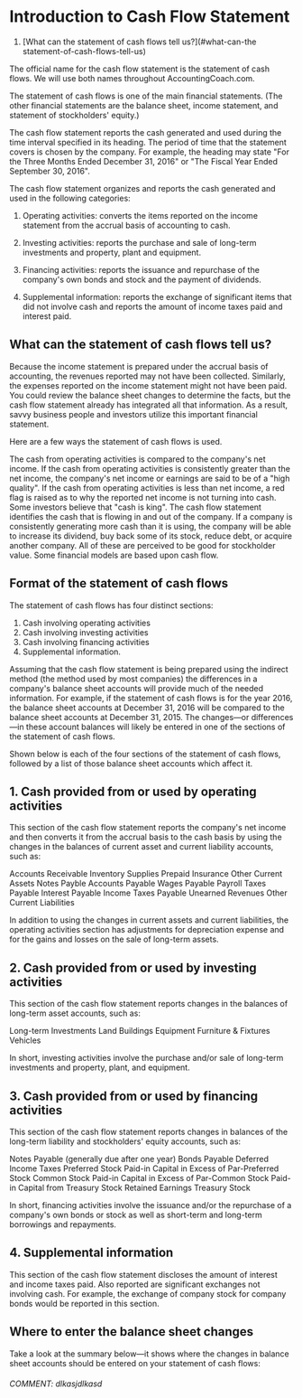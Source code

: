 # Introduction to Cash Flow Statement

1. [What can the statement of cash flows tell us?](#what-can-the statement-of-cash-flows-tell-us)

The official name for the cash flow statement is the statement of cash flows. We will use both names throughout AccountingCoach.com.

The statement of cash flows is one of the main financial statements. (The other financial statements are the balance sheet, income statement, and statement of stockholders' equity.)

The cash flow statement reports the cash generated and used during the time interval specified in its heading. The period of time that the statement covers is chosen by the company. For example, the heading may state "For the Three Months Ended December 31, 2016" or "The Fiscal Year Ended September 30, 2016".

The cash flow statement organizes and reports the cash generated and used in the following categories:

1. Operating activities: converts the items reported on the income statement from the accrual basis of accounting to cash.

1. Investing activities: reports the purchase and sale of long-term investments and property, plant and equipment.

1. Financing activities: reports the issuance and repurchase of the company's own bonds and stock and the payment of dividends.

1. Supplemental information: reports the exchange of significant items that did not involve cash and reports the amount of income taxes paid and interest paid.

## What can the statement of cash flows tell us?

Because the income statement is prepared under the accrual basis of accounting, the revenues reported may not have been collected. Similarly, the expenses reported on the income statement might not have been paid. You could review the balance sheet changes to determine the facts, but the cash flow statement already has integrated all that information. As a result, savvy business people and investors utilize this important financial statement.

Here are a few ways the statement of cash flows is used.

The cash from operating activities is compared to the company's net income. If the cash from operating activities is consistently greater than the net income, the company's net income or earnings are said to be of a "high quality". If the cash from operating activities is less than net income, a red flag is raised as to why the reported net income is not turning into cash.
Some investors believe that "cash is king". The cash flow statement identifies the cash that is flowing in and out of the company. If a company is consistently generating more cash than it is using, the company will be able to increase its dividend, buy back some of its stock, reduce debt, or acquire another company. All of these are perceived to be good for stockholder value.
Some financial models are based upon cash flow.

## Format of the statement of cash flows

The statement of cash flows has four distinct sections:

1. Cash involving operating activities
1. Cash involving investing activities
1. Cash involving financing activities
1. Supplemental information.

Assuming that the cash flow statement is being prepared using the indirect method (the method used by most companies) the differences in a company's balance sheet accounts will provide much of the needed information. For example, if the statement of cash flows is for the year 2016, the balance sheet accounts at December 31, 2016 will be compared to the balance sheet accounts at December 31, 2015. The changes—or differences—in these account balances will likely be entered in one of the sections of the statement of cash flows.

Shown below is each of the four sections of the statement of cash flows, followed by a list of those balance sheet accounts which affect it.

## 1. Cash provided from or used by operating activities

This section of the cash flow statement reports the company's net income and then converts it from the accrual basis to the cash basis by using the changes in the balances of current asset and current liability accounts, such as:

Accounts Receivable
Inventory
Supplies
Prepaid Insurance
Other Current Assets
Notes Payble
Accounts Payable
Wages Payable
Payroll Taxes Payable
Interest Payable
Income Taxes Payable
Unearned Revenues
Other Current Liabilities

In addition to using the changes in current assets and current liabilities, the operating activities section has adjustments for depreciation expense and for the gains and losses on the sale of long-term assets.

## 2. Cash provided from or used by investing activities

This section of the cash flow statement reports changes in the balances of long-term asset accounts, such as:

Long-term Investments
Land
Buildings
Equipment
Furniture & Fixtures
Vehicles

In short, investing activities involve the purchase and/or sale of long-term investments and property, plant, and equipment.

## 3. Cash provided from or used by financing activities

This section of the cash flow statement reports changes in balances of the long-term liability and stockholders' equity accounts, such as:

Notes Payable (generally due after one year)
Bonds Payable
Deferred Income Taxes
Preferred Stock
Paid-in Capital in Excess of Par-Preferred Stock
Common Stock
Paid-in Capital in Excess of Par-Common Stock
Paid-in Capital from Treasury Stock
Retained Earnings
Treasury Stock

In short, financing activities involve the issuance and/or the repurchase of a company's own bonds or stock as well as short-term and long-term borrowings and repayments.

## 4. Supplemental information

This section of the cash flow statement discloses the amount of interest and income taxes paid. Also reported are significant exchanges not involving cash. For example, the exchange of company stock for company bonds would be reported in this section.

## Where to enter the balance sheet changes

Take a look at the summary below—it shows where the changes in balance sheet accounts should be entered on your statement of cash flows:

###### COMMENT: dlkasjdlkasd
